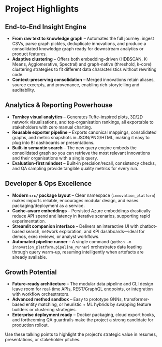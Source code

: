 # Project Highlights

## End-to-End Insight Engine
- **From raw text to knowledge graph** – Automates the full journey: ingest CSVs, parse graph pickles, deduplicate innovations, and produce a consolidated knowledge graph ready for downstream analytics or product features.
- **Adaptive clustering** – Offers both embedding-driven (HDBSCAN, K-Means, Agglomerative, Spectral) and graph-native (threshold, k-core) clustering strategies to fit different data characteristics without rewriting code.
- **Context-preserving consolidation** – Merged innovations retain aliases, source excerpts, and provenance, enabling rich storytelling and auditability.

## Analytics & Reporting Powerhouse
- **Turnkey visual analytics** – Generates Tufte-inspired plots, 3D/2D network visualisations, and top-organisation rankings, all exportable to stakeholders with zero manual charting.
- **Reusable exporter pipeline** – Exports canonical mappings, consolidated graphs, and metric snapshots in JSON/PNG/HTML, making it easy to plug into BI dashboards or presentations.
- **Built-in semantic search** – The new query engine embeds the consolidated graph so you can retrieve the most relevant innovations and their organisations with a single query.
- **Evaluation-first mindset** – Built-in precision/recall, consistency checks, and QA sampling provide tangible quality metrics for every run.

## Developer & Ops Excellence
- **Modern `src/` package layout** – Clear namespace (`innovation_platform`) makes imports reliable, encourages modular design, and eases packaging/deployment as a service.
- **Cache-aware embeddings** – Persisted Azure embeddings drastically reduce API spend and latency in iterative scenarios, supporting rapid experimentation.
- **Streamlit companion interface** – Delivers an interactive UI with chatbot-based search, network exploration, and KPI dashboards—ideal for demos, exec reviews, or analyst workflows.
- **Automated pipeline runner** – A single command (`python -m innovation_platform.pipeline_runner`) orchestrates data loading through query warm-up, resuming intelligently when artefacts are already available.

## Growth Potential
- **Future-ready architecture** – The modular data pipeline and CLI design leave room for real-time APIs, REST/GraphQL endpoints, or integration with workflow orchestrators.
- **Advanced method sandbox** – Easy to prototype GNNs, transformer-based entity matching, or heuristic + ML hybrids by swapping feature builders or clustering strategies.
- **Enterprise deployment ready** – Docker packaging, cloud export hooks, and forthcoming QA guardrails make the project a strong candidate for production rollout.

Use these talking points to highlight the project’s strategic value in resumes, presentations, or stakeholder pitches.
